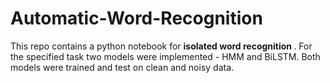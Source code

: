 # Automatic-Word-Recognition

This repo contains a python notebook for <b> isolated word recognition </b>.
For the specified task two models were implemented - HMM and BiLSTM. Both models were trained and test on clean and noisy data. 
